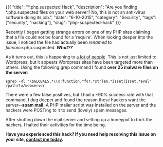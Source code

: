 {{{
  "title": "*.php.suspected Hack",
  "description": "Are you finding *.php.suspected files on your web server? No, this is not an anti-virus software doing its job.",
  "date": "6-10-2015",
  "category": "Security",
  "tags": ["security", "hacking"],
  "slug": "php-suspected-hack"
}}}

Recently I began getting strange errors on one of my PHP sites claiming that a file could not be found for a 'require'. When looking deeper into the issue, I noticed the file had actually been *renamed* to *filename*.php.suspected. ***What??***

As it turns out, this is happening to [a lot of people](https://wordpress.org/support/topic/link-templatephpsuspected). This is not just limited to Wordpress, but it appears Wordpress sites have been targeted more than others. Using the following grep command I found **over 25 malware files on the server**:

    egrep -Rl '\$GLOBALS.*\\x|function.*for.*strlen.*isset|isset.*eval' /path/to/webserver

There were a few false positives, but I had a ~90% success rate with that command. I dug deeper and found the reason these hackers want the server--**spam mail**. A PHP mailer script was installed on the server and the hackers were POSTing to it to send (lovely) spam messages.

After shutting down the mail server and setting up a honeypot to trick the hackers, I halted their activities for the time being.

**Have you experienced this hack? If you need help resolving this issue on your site, [contact me today](mailto:devin@devinyoungweb.com).**
